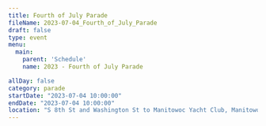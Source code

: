 ```yaml
---
title: Fourth of July Parade
fileName: 2023-07-04_Fourth_of_July_Parade
draft: false
type: event
menu: 
  main:
    parent: 'Schedule'
    name: 2023 - Fourth of July Parade

allDay: false
category: parade
startDate: "2023-07-04 10:00:00"
endDate: "2023-07-04 10:00:00"
location: "S 8th St and Washington St to Manitowoc Yacht Club, Manitowoc, WI 54220, USA"
---
```

